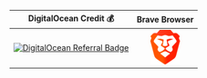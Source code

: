 | DigitalOcean Credit :moneybag:                                                                                       |Brave Browser |
|:--------------------------------------------------------------------------------------------------------------------:|:-:|
| [![DigitalOcean Referral Badge](https://web-platforms.sfo2.cdn.digitaloceanspaces.com/WWW/Badge%201.svg)](https://www.digitalocean.com/?refcode=b205c6c66c9b&utm_campaign=Referral_Invite&utm_medium=Referral_Program&utm_source=badge) | [![brave](https://raw.githubusercontent.com/giansalex/giansalex/master/sp/brave.png)](https://brave.com/gia977) |

